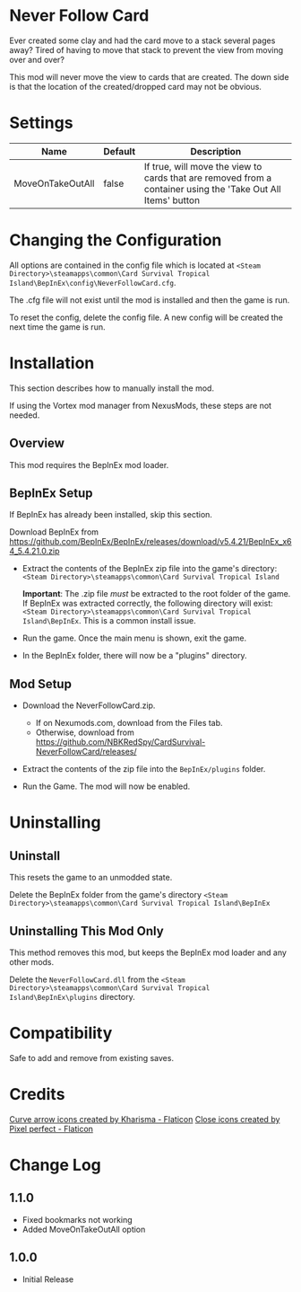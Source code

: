 # Never Follow Card
Ever created some clay and had the card move to a stack several pages away?  Tired of having to move that stack to prevent the view from moving over and over?

This mod will never move the view to cards that are created.  The down side is that the location of the created/dropped card may not be obvious.

# Settings
|Name|Default|Description|
|--|--|--|
|MoveOnTakeOutAll|false|If true, will move the view to cards that are removed from a container using the 'Take Out All Items' button|

# Changing the Configuration
All options are contained in the config file which is located at ```<Steam Directory>\steamapps\common\Card Survival Tropical Island\BepInEx\config\NeverFollowCard.cfg```.

The .cfg file will not exist until the mod is installed and then the game is run.

To reset the config, delete the config file.  A new config will be created the next time the game is run.

# Installation 
This section describes how to manually install the mod.

If using the Vortex mod manager from NexusMods, these steps are not needed.  

## Overview
This mod requires the BepInEx mod loader.

## BepInEx Setup
If BepInEx has already been installed, skip this section.

Download BepInEx from https://github.com/BepInEx/BepInEx/releases/download/v5.4.21/BepInEx_x64_5.4.21.0.zip

* Extract the contents of the BepInEx zip file into the game's directory:
```<Steam Directory>\steamapps\common\Card Survival Tropical Island```

    __Important__:  The .zip file *must* be extracted to the root folder of the game.  If BepInEx was extracted correctly, the following directory will exist: ```<Steam Directory>\steamapps\common\Card Survival Tropical Island\BepInEx```.  This is a common install issue.

* Run the game.  Once the main menu is shown, exit the game.
    
* In the BepInEx folder, there will now be a "plugins" directory.

## Mod Setup
* Download the NeverFollowCard.zip.  
    * If on Nexumods.com, download from the Files tab.
    * Otherwise, download from https://github.com/NBKRedSpy/CardSurvival-NeverFollowCard/releases/

* Extract the contents of the zip file into the ```BepInEx/plugins``` folder.

* Run the Game.  The mod will now be enabled.

# Uninstalling

## Uninstall
This resets the game to an unmodded state.

Delete the BepInEx folder from the game's directory
```<Steam Directory>\steamapps\common\Card Survival Tropical Island\BepInEx```

## Uninstalling This Mod Only

This method removes this mod, but keeps the BepInEx mod loader and any other mods.

Delete the ```NeverFollowCard.dll``` from the ```<Steam Directory>\steamapps\common\Card Survival Tropical Island\BepInEx\plugins``` directory.

# Compatibility
Safe to add and remove from existing saves.

# Credits

<a href="https://www.flaticon.com/free-icons/curve-arrow" title="curve arrow icons">Curve arrow icons created by Kharisma - Flaticon</a>
<a href="https://www.flaticon.com/free-icons/close" title="close icons">Close icons created by Pixel perfect - Flaticon</a>

# Change Log 

## 1.1.0
* Fixed bookmarks not working
* Added MoveOnTakeOutAll option

## 1.0.0  
* Initial Release


